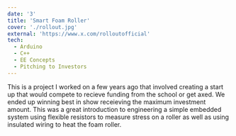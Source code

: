 ```yaml
---
date: '3'
title: 'Smart Foam Roller'
cover: './rollout.jpg'
external: 'https://www.x.com/rolloutofficial'
tech:
  - Arduino
  - C++
  - EE Concepts
  - Pitching to Investors
---
```


This is a project I worked on a few years ago that involved creating a start up that would compete to recieve funding from the school or get axed. We ended up winning best in show receieving the maximum investment amount. This was a great introduction to engineering a simple embedded system using flexible resistors to measure stress on a roller as well as using insulated wiring to heat the foam roller.
